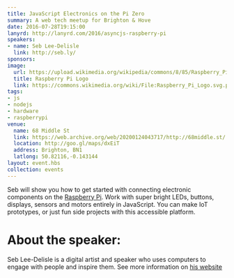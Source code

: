 ```yaml
---
title: JavaScript Electronics on the Pi Zero
summary: A web tech meetup for Brighton & Hove
date: 2016-07-28T19:15:00
lanyrd: http://lanyrd.com/2016/asyncjs-raspberry-pi
speakers:
- name: Seb Lee-Delisle
  link: http://seb.ly/
sponsors:
image:
  url: https://upload.wikimedia.org/wikipedia/commons/8/85/Raspberry_Pi_Logo.png
  title: Raspberry Pi Logo
  link: https://commons.wikimedia.org/wiki/File:Raspberry_Pi_Logo.svg.png
tags:
- js
- nodejs
- hardware
- raspberrypi
venue:
  name: 68 Middle St
  link: https://web.archive.org/web/20200124043717/http://68middle.st/
  location: http://goo.gl/maps/dxEiT
  address: Brighton, BN1
  latlong: 50.82116,-0.143144
layout: event.hbs
collection: events
---
```


Seb will show you how to get started with connecting electronic components on the [Raspberry Pi](https://www.raspberrypi.org). Work with super bright LEDs, buttons, displays, sensors and motors entirely in JavaScript. You can make IoT prototypes, or just fun side projects with this accessible platform.

# About the speaker:

Seb Lee-Delisle is a digital artist and speaker who uses computers to engage with people and inspire them. See more information on [his website](http://seb.ly/about)
